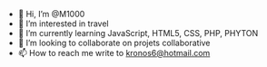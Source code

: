 - 👋 Hi, I’m @M1000
- 👀 I’m interested in travel
- 🌱 I’m currently learning JavaScript, HTML5, CSS, PHP, PHYTON
- 💞️ I’m looking to collaborate on projets collaborative
- 📫 How to reach me write to kronos6@hotmail.com

<!---
kronos6/kronos6 is a ✨ special ✨ repository because its `README.md` (this file) appears on your GitHub profile.
You can click the Preview link to take a look at your changes.
--->
